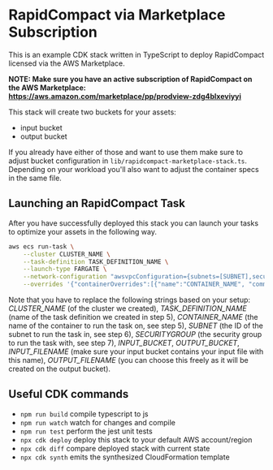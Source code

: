 # RapidCompact via Marketplace Subscription

This is an example CDK stack written in TypeScript to deploy RapidCompact licensed via the AWS Marketplace.

**NOTE: Make sure you have an active subscription of RapidCompact on the AWS Marketplace: https://aws.amazon.com/marketplace/pp/prodview-zdg4blxeviyyi**

This stack will create two buckets for your assets:
- input bucket
- output bucket

If you already have either of those and want to use them make sure to adjust bucket configuration in `lib/rapidcompact-marketplace-stack.ts`. Depending on your workload you'll also want to adjust the container specs in the same file.

## Launching an RapidCompact Task
After you have successfully deployed this stack you can launch your tasks to optimize your assets in the following way.
```bash
aws ecs run-task \
	--cluster CLUSTER_NAME \
	--task-definition TASK_DEFINITION_NAME \
	--launch-type FARGATE \
	--network-configuration "awsvpcConfiguration={subnets=[SUBNET],securityGroups=[SECURITYGROUP],assignPublicIp=DISABLED}" \
	--overrides '{"containerOverrides":[{"name":"CONTAINER_NAME", "command":["/bin/sh", "-c", "aws s3 cp s3://INPUT-BUCKET/INPUT_FILENAME . && /rpdx/rpdx -i INPUT_FILENAME -e OUTPUT_FILENAME && aws s3 cp OUTPUT_FILENAME s3://OUTPUT_BUCKET/OUTPUT_FILENAME"]}]}'
```

Note that you have to replace the following strings based on your setup: *CLUSTER_NAME* (of the cluster we created), *TASK_DEFINITION_NAME* (name of the task definition we created in step 5), *CONTAINER_NAME* (the name of the container to run the task on, see step 5), *SUBNET* (the ID of the subnet to run the task in, see step 6), *SECURITYGROUP* (the security group to run the task with, see step 7), *INPUT_BUCKET*, *OUTPUT_BUCKET*, *INPUT_FILENAME* (make sure your input bucket contains your input file with this name), *OUTPUT_FILENAME* (you can choose this freely as it will be created on the output bucket).

## Useful CDK commands

* `npm run build`   compile typescript to js
* `npm run watch`   watch for changes and compile
* `npm run test`    perform the jest unit tests
* `npx cdk deploy`  deploy this stack to your default AWS account/region
* `npx cdk diff`    compare deployed stack with current state
* `npx cdk synth`   emits the synthesized CloudFormation template
